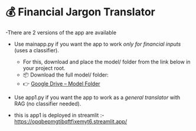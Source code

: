 # 💰 Financial Jargon Translator
-There are 2 versions of the app are available 
- Use mainapp.py if you want the app to work *only for financial inputs* (uses a classifier).
  - For this, download and place the model/ folder from the link below in your project root.
  - 📦 Download the full model/ folder: 
  - 👉 [Google Drive – Model Folder](https://drive.google.com/drive/folders/17y3ETx9_LFSkrzBc5kYG0VnAPDZAdede?usp=sharing)

- Use app1.py if you want the app to work as a *general translator* with RAG (no classifier needed).
- this is app1 is deployed in streamlit :- https://opqbepmgtibqftfixemyt6.streamlit.app/

 

